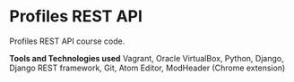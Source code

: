 # Profiles REST API

Profiles REST API course code.

**Tools and Technologies used**
Vagrant, Oracle VirtualBox, Python, Django, Django REST framework, Git, Atom Editor, ModHeader (Chrome extension)

